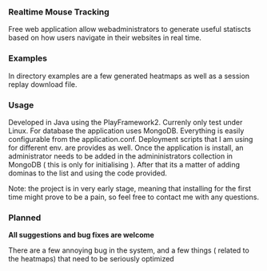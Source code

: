 ### Realtime Mouse Tracking ###

Free web application allow webadministrators to generate useful statiscts based on how users navigate in their websites in real time.



### Examples ###

In directory examples are a few generated heatmaps as well as a session replay download file.

### Usage ###

Developed in Java using the PlayFramework2.
Currenly only test under Linux.
For database the application uses MongoDB. Everything is easily configurable from the application.conf.
Deployment scripts that I am using for different env. are provides as well.
Once the application is install, an administrator needs to be added in the admininistrators collection in MongoDB ( this is only for initialising ).
After that its a matter of adding dominas to the list and using the code provided.


Note: the project is in very early stage, meaning that installing for the first time might prove to be a pain, so feel free to contact me with any questions.


### Planned  ###

**All suggestions and bug fixes are welcome**

There are a few annoying bug in the system, and a few things ( related to the heatmaps) that need to be seriously optimized

